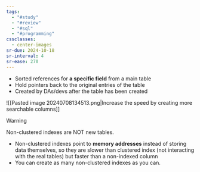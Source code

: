 ```yaml
---
tags:
  - "#study"
  - "#review"
  - "#sql"
  - "#programming"
cssclasses:
  - center-images
sr-due: 2024-10-18
sr-interval: 4
sr-ease: 270
---
```

- Sorted references for **a specific field** from a main table
- Hold pointers back to the original entries of the table
- Created by DAs/devs after the table has been created

![[Pasted image 20240708134513.png|Increase the speed by creating more searchable columns]]


> [!warning]
> 
> Non-clustered indexes are NOT new tables.

- Non-clustered indexes point to **memory addresses** instead of storing data themselves, so they are slower than clustered index (not interacting with the real tables) but faster than a non-indexed column
- You can create as many non-clustered indexes as you can.